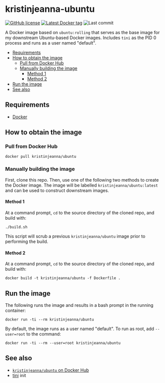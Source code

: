 # kristinjeanna-ubuntu

[![GitHub license](https://img.shields.io/github/license/kristinjeanna/docker-ubuntu.svg?style=flat)](https://github.com/kristinjeanna/docker-ubuntu/blob/master/LICENSE) [![Latest Docker tag](https://img.shields.io/docker/v/kristinjeanna/ubuntu/latest?style=flat)](https://hub.docker.com/repository/docker/kristinjeanna/ubuntu) ![Last commit](https://img.shields.io/github/last-commit/kristinjeanna/docker-ubuntu?style=flat)

A Docker image based on `ubuntu:rolling` that serves as the base image for my downstream Ubuntu-based Docker images. Includes `tini` as the PID 0 process and runs as a user named "default".

- [Requirements](#requirements)
- [How to obtain the image](#how-to-obtain-the-image)
  - [Pull from Docker Hub](#pull-from-docker-hub)
  - [Manually building the image](#manually-building-the-image)
    - [Method 1](#method-1)
    - [Method 2](#method-2)
- [Run the image](#run-the-image)
- [See also](#see-also)

## Requirements

- [Docker](https://www.docker.com/get-started)

## How to obtain the image

### Pull from Docker Hub

```shell
docker pull kristinjeanna/ubuntu
```

### Manually building the image

First, clone this repo. Then, use one of the following two methods to create the Docker image. The image will be labelled `kristinjeanna/ubuntu:latest` and can be used to construct downstream images.

#### Method 1

At a command prompt, `cd` to the source directory of the cloned repo, and build with:

```shell
./build.sh
```

This script will scrub a previous `kristinjeanna/ubuntu` image prior to performing the build.

#### Method 2

At a command prompt, `cd` to the source directory of the cloned repo, and build with:

```shell
docker build -t kristinjeanna/ubuntu -f Dockerfile .
```

## Run the image

The following runs the image and results in a bash prompt in the running container:

```shell
docker run -ti --rm kristinjeanna/ubuntu
```

By default, the image runs as a user named "default". To run as root, add `--user=root` to the command:

```shell
docker run -ti --rm --user=root kristinjeanna/ubuntu
```

## See also

- [`kristinjeanna/ubuntu` on Docker Hub](https://hub.docker.com/repository/docker/kristinjeanna/ubuntu)
- [tini](https://github.com/krallin/tini) init
